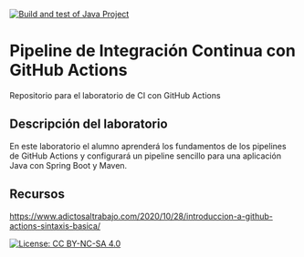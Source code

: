 [![Build and test of Java Project](https://github.com/ETSISI-EMS/ems2024-lab-1-3-ci-github-actions-Eskizo02/actions/workflows/main.yml/badge.svg)](https://github.com/ETSISI-EMS/ems2024-lab-1-3-ci-github-actions-Eskizo02/actions/workflows/main.yml)

# Pipeline de Integración Continua con GitHub Actions

Repositorio para el laboratorio de CI con GitHub Actions

## Descripción del laboratorio

En este laboratorio el alumno aprenderá los fundamentos de los pipelines de GitHub Actions y configurará un pipeline
sencillo para una aplicación Java con Spring Boot y Maven. 

## Recursos
https://www.adictosaltrabajo.com/2020/10/28/introduccion-a-github-actions-sintaxis-basica/

[![License: CC BY-NC-SA 4.0](https://img.shields.io/badge/License-CC_BY--NC--SA_4.0-lightgrey.svg)](https://creativecommons.org/licenses/by-nc-sa/4.0/)
